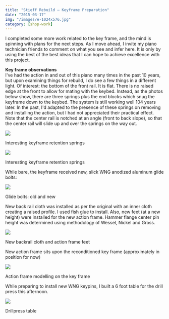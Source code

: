 ```yaml
---
title: "Stieff Rebuild – Keyframe Preparation"
date: "2015-03-17"
img: "/images/e-1024x576.jpg"
category: [shop-work]
---
```


I completed some more work related to the key frame, and the mind is spinning with plans for the next steps. As I move ahead, I invite my piano technician friends to comment on what you see and infer here. It is only by using the best of the best ideas that I can hope to achieve excellence with this project.

**Key frame observations**  
I've had the action in and out of this piano many times in the past 10 years, but upon examining things for rebuild, I do see a few things in a different light. Of interest: the bottom of the front rail. It is flat. There is no raised edge at the front to allow for mating with the keybed. Instead, as the photos below show, there are three springs plus the end blocks which snug the keyframe down to the keybed. The system is still working well 104 years later. In the past, I'd adapted to the presence of these springs on removing and installing the action, but I had not appreciated their practical effect. Note that the center rail is notched at an angle (front to back slope), so that the center rail will slide up and over the springs on the way out.

![](/images/a-1024x576.jpg)

Interesting keyframe retention springs

![](/images/b-1024x576.jpg)

Interesting keyframe retention springs

While bare, the keyframe received new, slick WNG anodized aluminum glide bolts:

![](/images/c-1024x576.jpg)

Glide bolts: old and new

New back rail cloth was installed as per the original with an inner cloth creating a raised profile. I used fish glue to install. Also, new feet (at a new height) were installed for the new action frame. Hammer flange center pin height was determined using methodology of Wessel, Nickel and Gross.

![](/images/d-576x1024.jpg)

New backrail cloth and action frame feet

New action frame sits upon the reconditioned key frame (approximately in position for now)

![](/images/e-1024x576.jpg)

Action frame modelling on the key frame

While preparing to install new WNG keypins, I built a 6 foot table for the drill press this afternoon.

![](/images/2015-03-17-11.25.47-1024x576.jpg)

Drillpress table
